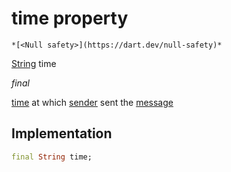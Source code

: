 


# time property




    *[<Null safety>](https://dart.dev/null-safety)*


[String](https://api.flutter.dev/flutter/dart-core/String-class.html) time
  
_final_



<p><a href="../../model_hms_message/HMSMessage/time.md">time</a> at which <a href="../../model_hms_message/HMSMessage/sender.md">sender</a> sent the <a href="../../model_hms_message/HMSMessage/message.md">message</a></p>



## Implementation

```dart
final String time;


```







